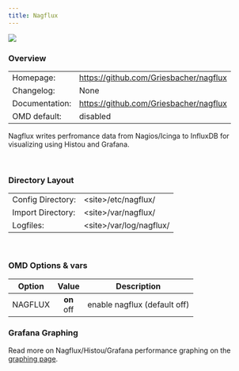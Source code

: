 ```yaml
---
title: Nagflux
---
```

<style>
  thead th:empty {
    border: thin solid red !important;
    display: none;
  }
</style>
![](None)
### Overview

|||
|---|---|
|Homepage:|https://github.com/Griesbacher/nagflux|
|Changelog:|None|
|Documentation:|https://github.com/Griesbacher/nagflux|
|OMD default:|disabled|

Nagflux writes perfromance data from Nagios/Icinga to InfluxDB for visualizing using Histou and Grafana.

&#x205F;
### Directory Layout

|||
|---|---|
|Config Directory:|&lt;site&gt;/etc/nagflux/|
|Import Directory:|&lt;site&gt;/var/nagflux/|
|Logfiles:|&lt;site&gt;/var/log/nagflux/|

&#x205F;
### OMD Options & vars
| Option | Value | Description |
| ------ |:-----:| ----------- |
| NAGFLUX | **on** <br> off | enable nagflux (default off) |

### Grafana Graphing

Read more on Nagflux/Histou/Grafana performance graphing on the [graphing page](../../howtos/grafana/).